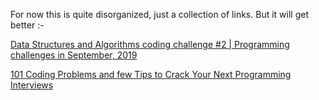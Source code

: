 For now this is quite disorganized, just a collection of links. But it
will get better :-

[Data Structures and Algorithms coding challenge \#2 \| Programming
challenges in September,
2019](https://www.hackerearth.com/challenges/competitive/data-structures-and-algorithms-coding-challenge-2/)

[101 Coding Problems and few Tips to Crack Your Next Programming
Interviews](https://dev.to/javinpaul/101-coding-problems-and-few-tips-to-crack-your-next-programming-interviews-402a)
